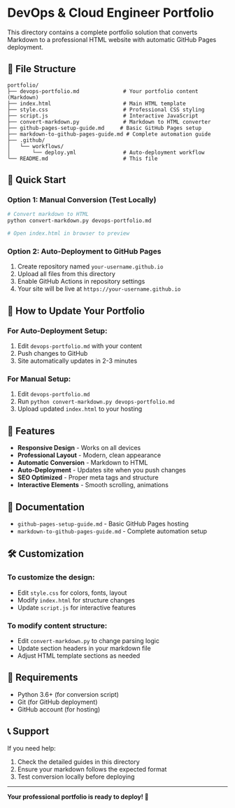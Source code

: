 # DevOps & Cloud Engineer Portfolio

This directory contains a complete portfolio solution that converts Markdown to a professional HTML website with automatic GitHub Pages deployment.

## 📁 File Structure

```
portfolio/
├── devops-portfolio.md              # Your portfolio content (Markdown)
├── index.html                       # Main HTML template
├── style.css                        # Professional CSS styling
├── script.js                        # Interactive JavaScript
├── convert-markdown.py              # Markdown to HTML converter
├── github-pages-setup-guide.md     # Basic GitHub Pages setup
├── markdown-to-github-pages-guide.md # Complete automation guide
├── .github/
│   └── workflows/
│       └── deploy.yml               # Auto-deployment workflow
└── README.md                        # This file
```

## 🚀 Quick Start

### Option 1: Manual Conversion (Test Locally)
```bash
# Convert markdown to HTML
python convert-markdown.py devops-portfolio.md

# Open index.html in browser to preview
```

### Option 2: Auto-Deployment to GitHub Pages
1. Create repository named `your-username.github.io`
2. Upload all files from this directory
3. Enable GitHub Actions in repository settings
4. Your site will be live at `https://your-username.github.io`

## 📝 How to Update Your Portfolio

### For Auto-Deployment Setup:
1. Edit `devops-portfolio.md` with your content
2. Push changes to GitHub
3. Site automatically updates in 2-3 minutes

### For Manual Setup:
1. Edit `devops-portfolio.md`
2. Run `python convert-markdown.py devops-portfolio.md`
3. Upload updated `index.html` to your hosting

## 🎯 Features

- **Responsive Design** - Works on all devices
- **Professional Layout** - Modern, clean appearance
- **Automatic Conversion** - Markdown to HTML
- **Auto-Deployment** - Updates site when you push changes
- **SEO Optimized** - Proper meta tags and structure
- **Interactive Elements** - Smooth scrolling, animations

## 📖 Documentation

- `github-pages-setup-guide.md` - Basic GitHub Pages hosting
- `markdown-to-github-pages-guide.md` - Complete automation setup

## 🛠️ Customization

### To customize the design:
- Edit `style.css` for colors, fonts, layout
- Modify `index.html` for structure changes
- Update `script.js` for interactive features

### To modify content structure:
- Edit `convert-markdown.py` to change parsing logic
- Update section headers in your markdown file
- Adjust HTML template sections as needed

## 🔧 Requirements

- Python 3.6+ (for conversion script)
- Git (for GitHub deployment)
- GitHub account (for hosting)

## 📞 Support

If you need help:
1. Check the detailed guides in this directory
2. Ensure your markdown follows the expected format
3. Test conversion locally before deploying

---

**Your professional portfolio is ready to deploy! 🎉**

